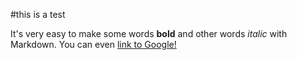 #this is a test 

It's very easy to make some words **bold** and other words *italic* with Markdown. You can even [link to Google!](http://google.com)